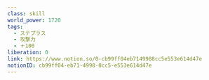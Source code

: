 ```yaml
---
class: skill
world_power: 1720
tags:
  - ステプラス
  - 攻撃力
  - ＋100
liberation: 0
link: https://www.notion.so/0-cb99ff04eb7149988cc5e553e614d47e
notionID: cb99ff04-eb71-4998-8cc5-e553e614d47e
---
```

